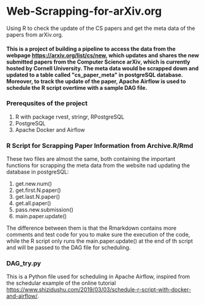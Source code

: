 # Web-Scrapping-for-arXiv.org
Using R to check the update of the CS papers and get the meta data of the papers from arXiv.org.

#### This is a project of building a pipeline to access the data from the webpage https://arxiv.org/list/cs/new, which updates and shares the new submitted papers from the Computer Science arXiv, which is currently hosted by Cornell University. The meta data would be scrapped down and updated to a table called "cs_paper_meta" in postgreSQL database. Moreover, to track the update of the paper, Apache Airflow is used to schedule the R script overtime with a sample DAG file.

### Prerequsites of the project
1. R with package rvest, stringr, RPostgreSQL
2. PostgreSQL
3. Apache Docker and Airflow

### R Script for Scrapping Paper Information from Archive.R/Rmd
These two files are almost the same, both containing the important functions for scrapping the meta data from the website nad updating the database in postgreSQL:
1. get.new.num()
2. get.first.N.paper()
3. get.last.N.paper()
4. get.all.paper()
5. pass.new.submission()
6. main.paper.update()

The difference between them is that the Rmarkdown contains more comments and test code for you to make sure the execution of the code, while the R script only runs the main.paper.update() at the end of th script and will be passed to the DAG file for scheduling.

### DAG_try.py
This is a Python file used for scheduling in Apache Airflow, inspired from the schedular example of the online tutorial https://www.shizidushu.com/2019/03/03/schedule-r-script-with-docker-and-airflow/.  
